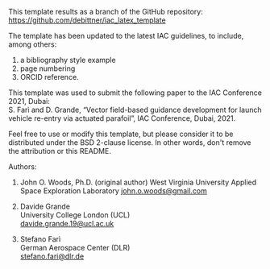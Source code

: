 This template results as a branch of the GitHub repository:
<https://github.com/debittner/iac_latex_template>
  
The template has been updated to the latest IAC guidelines, to include, among others:   
1. a bibliography style example
2. page numbering 
3. ORCID reference. 

This template was used to submit the following paper to the IAC Conference 2021, Dubai:  
S. Farì and D. Grande, “Vector field-based guidance development for launch vehicle re-entry via actuated parafoil”, 
IAC Conference, Dubai, 2021. 

Feel free to use or modify this template, but please consider it to be
distributed under the BSD 2-clause license. In other words, don't remove
the attribution or this README.

Authors: 
1) John O. Woods, Ph.D. (original author)
West Virginia University Applied Space Exploration Laboratory
john.o.woods@gmail.com

2) Davide Grande  
University College London (UCL)  
davide.grande.19@ucl.ac.uk  

3) Stefano Farì  
German Aerospace Center (DLR)  
stefano.fari@dlr.de  
